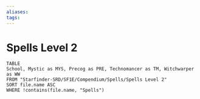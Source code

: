 ```yaml
---
aliases: 
tags: 
---
```


# Spells Level 2

``` dataview
TABLE
School, Mystic as MYS, Precog as PRE, Technomancer as TM, Witchwarper as WW
FROM "Starfinder-SRD/SF1E/Compendium/Spells/Spells Level 2"
SORT file.name ASC
WHERE !contains(file.name, "Spells")
```